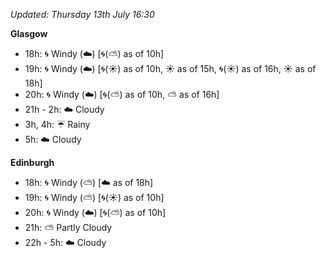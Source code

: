 *Updated: Thursday 13th July 16:30*

**Glasgow**

* 18h: :cyclone: Windy (:cloud:) [:cyclone:(:partly_sunny:) as of 10h]
* 19h: :cyclone: Windy (:cloud:) [:cyclone:(:sunny:) as of 10h, :sunny: as of 15h, :cyclone:(:sunny:) as of 16h, :sunny: as of 18h]
* 20h: :cyclone: Windy (:cloud:) [:cyclone:(:partly_sunny:) as of 10h, :partly_sunny: as of 16h]
* 21h - 2h: :cloud: Cloudy
* 3h, 4h: :umbrella: Rainy
* 5h: :cloud: Cloudy

**Edinburgh**

* 18h: :cyclone: Windy (:partly_sunny:) [:cloud: as of 18h]
* 19h: :cyclone: Windy (:partly_sunny:) [:cyclone:(:sunny:) as of 10h]
* 20h: :cyclone: Windy (:cloud:) [:cyclone:(:partly_sunny:) as of 10h]
* 21h: :partly_sunny: Partly Cloudy
* 22h - 5h: :cloud: Cloudy
